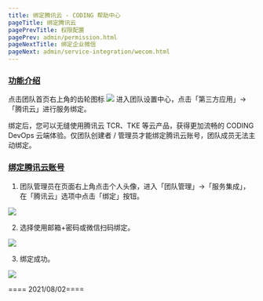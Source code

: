 ```yaml
---
title: 绑定腾讯云 - CODING 帮助中心
pageTitle: 绑定腾讯云
pagePrevTitle: 权限配置
pagePrev: admin/permission.html
pageNextTitle: 绑定企业微信
pageNext: admin/service-integration/wecom.html
---
```


### [功能介绍](#function)

点击团队首页右上角的齿轮图标 <img src ="https://help-assets.codehub.cn/enterprise/20210928153255.png" style ="margin:0"> 进入团队设置中心，点击「第三方应用」→「腾讯云」进行服务绑定。

绑定后，您可以无缝使用腾讯云 TCR、TKE 等云产品，获得更加流畅的 CODING DevOps 云端体验。仅团队创建者 / 管理员才能绑定腾讯云账号，团队成员无法主动绑定。

### [绑定腾讯云账号](#bind)

1.  团队管理员在页面右上角点击个人头像，进入「团队管理」->「服务集成」，在「腾讯云」选项中点击「绑定」按钮。

![](https://help-assets.codehub.cn/enterprise/20210930165516.png)

2.  选择使用邮箱+密码或微信扫码绑定。

![](https://help-assets.codehub.cn/enterprise/20210930165833.png)

3.  绑定成功。

![](https://help-assets.codehub.cn/enterprise/20210930170420.png)

==== 2021/08/02====
